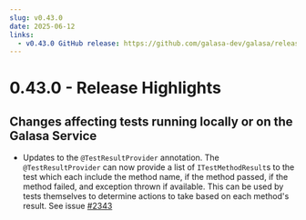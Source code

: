 ```yaml
---
slug: v0.43.0
date: 2025-06-12
links:
  - v0.43.0 GitHub release: https://github.com/galasa-dev/galasa/releases/tag/v0.43.0
---
```


# 0.43.0 - Release Highlights

## Changes affecting tests running locally or on the Galasa Service

- Updates to the `@TestResultProvider` annotation. The `@TestResultProvider` can now provide a list of `ITestMethodResult`s to the test which each include the method name, if the method passed, if the method failed, and exception thrown if available. This can be used by tests themselves to determine actions to take based on each method's result. See issue [#2343](https://github.com/galasa-dev/projectmanagement/issues/2343)